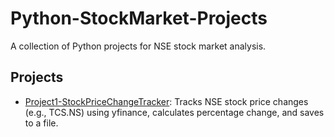 # Python-StockMarket-Projects
A collection of Python projects for NSE stock market analysis.

## Projects
- [Project1-StockPriceChangeTracker](Project1-StockPriceChangeTracker/): Tracks NSE stock price changes (e.g., TCS.NS) using yfinance, calculates percentage change, and saves to a file.
